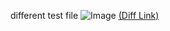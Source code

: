 different test file
![Image](sshkey.png)
[(Diff Link)](https://kathyychenn.github.io/cse15l-lab-reports/lab-report-1-week-2.html)

